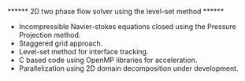 ****** 2D two phase flow solver using the level-set method ******
- Incompressible Navier-stokes equations closed using the Pressure Projection method.
- Staggered grid approach.
- Level-set method for interface tracking.
- C based code using OpenMP libraries for acceleration.
- Parallelization using 2D domain decomposition under development.
